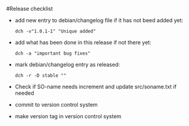 #Release checklist

- add new entry to debian/changelog file if it has not beed added yet:

	```
	dch -v"1.0.1-1" "Unique added"
	```

- add what has been done in this release if not there yet:

	```
	dch -a "important bug fixes"
	```

- mark debian/changelog entry as released:

	```
	dch -r -D stable ""
	```

- Check if SO-name needs increment and update src/soname.txt if needed

- commit to version control system

- make version tag in version control system
